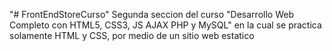"# FrontEndStoreCurso" Segunda  seccion del curso "Desarrollo Web Completo con HTML5, CSS3, JS AJAX PHP y MySQL" en la cual se practica solamente HTML y CSS, por medio de un sitio web estatico 
